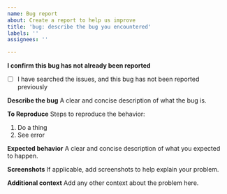 ```yaml
---
name: Bug report
about: Create a report to help us improve
title: 'bug: describe the bug you encountered'
labels: ''
assignees: ''

---
```


**I confirm this bug has not already been reported**
- [ ] I have searched the issues, and this bug has not been reported previously

**Describe the bug**
A clear and concise description of what the bug is.

**To Reproduce**
Steps to reproduce the behavior:
1. Do a thing
2. See error

**Expected behavior**
A clear and concise description of what you expected to happen.

**Screenshots**
If applicable, add screenshots to help explain your problem.

**Additional context**
Add any other context about the problem here.
